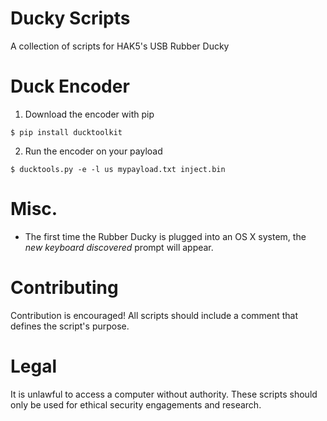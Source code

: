 # Ducky Scripts
A collection of scripts for HAK5's USB Rubber Ducky

# Duck Encoder
1. Download the encoder with pip

  `$ pip install ducktoolkit`

2. Run the encoder on your payload

  `$ ducktools.py -e -l us mypayload.txt inject.bin`

# Misc.

* The first time the Rubber Ducky is plugged into an OS X system, the _new keyboard discovered_ prompt will appear.

# Contributing

Contribution is encouraged! All scripts should include a comment that defines the script's purpose.  

# Legal

It is unlawful to access a computer without authority. These scripts should only be used for ethical security engagements and research. 
